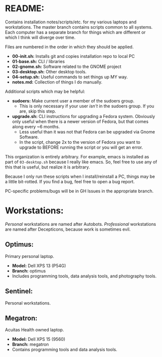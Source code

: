 # README:

Contains installation notes/scripts/etc. for my various laptops and
workstations. The master branch contains scripts common to all
systems. Each computer has a separate branch for things which are
different or which I think will diverge over time.

Files are numbered in the order in which they should be applied.

- **00-init.sh:** Installs git and copies installation repo to local PC
- **01-base.sh:** CLI / libraries
- **02-gnome.sh:** Software related to the GNOME project
- **03-desktop.sh:** Other desktop tools.
- **04-setup.sh:** Useful commands to set things up MY way.
- **notes.md:** Collection of things I do manually.

Additional scripts which may be helpful:

- **sudoers:** Make current user a member of the sudoers group.
  - This is only necessary if your user _isn't_ in the sudoers
    group. If you are, skip this step.
- **upgrade.sh:** CLI instructions for upgrading a Fedora
  system. Obviously only useful when there is a newer version of
  Fedora, but that comes along every ~6 months.
  - Less useful than it was not that Fedora can be upgraded via Gnome
    Software.
  - In the script, change 2x to the version of Fedora you want to
    upgrade to BEFORE running the script or you will get an error.

This organization is entirely arbitrary. For example, emacs is
installed as part of `03-desktop.sh` because I really like emacs. So,
feel free to use any of this that is useful, but realize it is
arbitrary.

Because I only run these scripts when I install/reinstall a PC, things
may be a little bit-rotted. If you find a bug, feel free to open a bug
report.

PC-specific problems/bugs will be in GH Issues in the appropriate
branch.

# Workstations:

*Personal* workstations are named after Autobots. *Professional*
workstations are named after Decepticons, because work is sometimes
evil.

## Optimus: 

Primary personal laptop.

- **Model:** Dell XPS 13 (P54G)
- **Branch:** optimus
- Includes programming tools, data analysis tools, and photography
  tools.

## Sentinel:

Personal workstations.

## Megatron:

Acuitas Health owned laptop.

- **Model:** Dell XPS 15 (9560)
- **Branch:** megatron
- Contains programming tools and data analysis tools.
